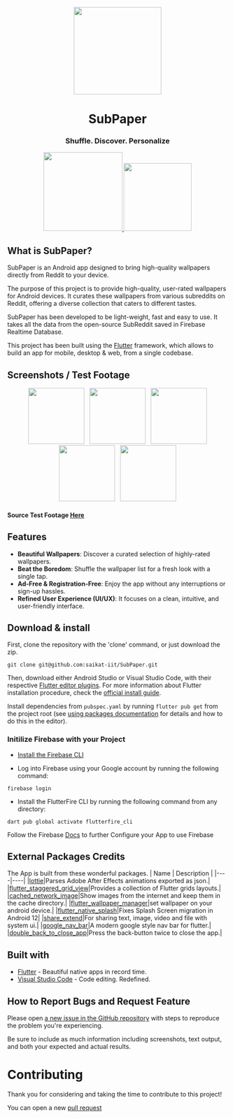 <p align="center">
  <img src="https://raw.githubusercontent.com/saikat-iit/SubPaper/main/assets/logo.png" width="200">
</p>
<h1 align="center">SubPaper</h1>
<h3 align="center"> Shuffle. Discover. Personalize</h3>

<p align="center">
  <a href="https://saikat-iit.github.io/SubPaper/apk/stable/SubPaper.apk">
    <img src="https://img.shields.io/badge/Direct-Download-green", width="180">
  </a>
  <a href="https://www.buymeacoffee.com/saikat.in">
    <img src="https://img.buymeacoffee.com/button-api/?text=Buy me a coffee&emoji=☕&slug=saikat.in&button_colour=FFDD00&font_colour=000000&font_family=Cookie&outline_colour=000000&coffee_colour=ffffff" width="155">
  </a>
</p>

## What is SubPaper?

SubPaper is an Android app designed to bring high-quality wallpapers directly from Reddit to your device.

The purpose of this project is to provide high-quality, user-rated wallpapers for Android devices. It curates these wallpapers from various subreddits on Reddit, offering a diverse collection that caters to different tastes.

SubPaper has been developed to be light-weight, fast and easy to use. It takes all the data from the open-source SubReddit saved in Firebase Realtime Database.

This project has been built using the [Flutter](https://flutter.io/) framework, which allows to build an app for mobile, desktop & web, from a single codebase.

## Screenshots / Test Footage
<p align="center">
  <img src="https://github.com/saikat-iit/SubPaper/blob/gh-pages/src/video/test_footage_subpaper.gif" width="128" hspace="4">
  <img src="https://raw.githubusercontent.com/saikat-iit/SubPaper/gh-pages/src/screenshots/img1.jpg" width="128" hspace="4">
  <img src="https://raw.githubusercontent.com/saikat-iit/SubPaper/gh-pages/src/screenshots/img2.jpg" width="128" hspace="4">
  <img src="https://raw.githubusercontent.com/saikat-iit/SubPaper/gh-pages/src/screenshots/img3.jpg" width="128" hspace="4">
  <img src="https://raw.githubusercontent.com/saikat-iit/SubPaper/gh-pages/src/screenshots/img4.jpg" width="128" hspace="4">
</p>

#### Source Test Footage [Here](https://github.com/saikat-iit/SubPaper/blob/gh-pages/src/video/subpaper_testing.mp4)

## Features

- **Beautiful Wallpapers**: Discover a curated selection of highly-rated wallpapers.
- **Beat the Boredom**: Shuffle the wallpaper list for a fresh look with a single tap.
- **Ad-Free & Registration-Free**: Enjoy the app without any interruptions or sign-up hassles.
- **Refined User Experience (UI/UX)**: It focuses on a clean, intuitive, and user-friendly interface.

## Download & install

First, clone the repository with the 'clone' command, or just download the zip.

```Terminal
git clone git@github.com:saikat-iit/SubPaper.git
```

Then, download either Android Studio or Visual Studio Code, with their respective [Flutter editor plugins](https://flutter.io/get-started/editor/). For more information about Flutter installation procedure, check the [official install guide](https://flutter.io/get-started/install/).

Install dependencies from `pubspec.yaml` by running `flutter pub get` from the project root (see [using packages documentation](https://flutter.io/using-packages/#adding-a-package-dependency-to-an-app) for details and how to do this in the editor).

### Initilize Firebase with your Project
- [Install the Firebase CLI](https://firebase.google.com/docs/cli#setup_update_clihttps://firebase.google.com/docs/cli#setup_update_cli)

- Log into Firebase using your Google account by running the following command:
```
firebase login
```
- Install the FlutterFire CLI by running the following command from any directory:
```
dart pub global activate flutterfire_cli
```
Follow the Firebase [Docs](https://firebase.google.com/docs/flutter/setup?platform=android) to further Configure your App to use Firebase

## External Packages Credits
The App is built from these wonderful packages.
| Name | Description |
|----|----|
|[lottie](https://pub.dev/packages/lottie)|Parses Adobe After Effects animations exported as json.|
|[flutter_staggered_grid_view](https://pub.dev/packages/flutter_staggered_grid_view)|Provides a collection of Flutter grids layouts.|
|[cached_network_image](https://pub.dev/packages/cached_network_image)|Show images from the internet and keep them in the cache directory.|
|[flutter_wallpaper_manager](https://pub.dev/packages/flutter_wallpaper_manager)|set wallpaper on your android device.|
|[flutter_native_splash](https://pub.dev/packages/flutter_native_splash)|Fixes Splash Screen migration in Android 12|
|[share_extend](https://pub.dev/packages/share_extend)|For sharing text, image, video and file with system ui.|
|[google_nav_bar](https://pub.dev/packages/google_nav_bar)|A modern google style nav bar for flutter.|
|[double_back_to_close_app](https://pub.dev/packages/double_back_to_close_app)|Press the back-button twice to close the app.|

## Built with

- [Flutter](https://flutter.dev/) - Beautiful native apps in record time.
- [Visual Studio Code](https://code.visualstudio.com/) - Code editing. Redefined.


## How to Report Bugs and Request Feature

Please open [a new issue in the GitHub repository](https://github.com/saikat-iit/SubPaper/issues/new) with steps to reproduce the problem you're experiencing.

Be sure to include as much information including screenshots, text output, and both your expected and actual results.

# Contributing     
Thank you for considering and taking the time to contribute to this project!

You can open a new [pull request](https://github.com/saikat-iit/SubPaper/pulls)
